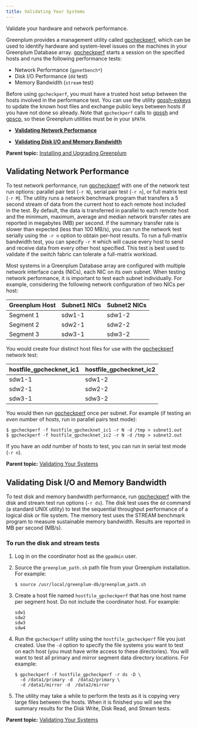 ```yaml
---
title: Validating Your Systems 
---
```


Validate your hardware and network performance.

Greenplum provides a management utility called [gpcheckperf](../utility_guide/ref/gpcheckperf.html), which can be used to identify hardware and system-level issues on the machines in your Greenplum Database array. [gpcheckperf](../utility_guide/ref/gpcheckperf.html) starts a session on the specified hosts and runs the following performance tests:

-   Network Performance \(`gpnetbench*`\)
-   Disk I/O Performance \(`dd` test\)
-   Memory Bandwidth \(`stream` test\)

Before using `gpcheckperf`, you must have a trusted host setup between the hosts involved in the performance test. You can use the utility [gpssh-exkeys](../utility_guide/ref/gpssh-exkeys.html) to update the known host files and exchange public keys between hosts if you have not done so already. Note that `gpcheckperf` calls to [gpssh](../utility_guide/ref/gpssh.html) and [gpscp](../utility_guide/ref/gpscp.html), so these Greenplum utilities must be in your `$PATH`.

-   **[Validating Network Performance](validate.html)**  

-   **[Validating Disk I/O and Memory Bandwidth](validate.html)**  


**Parent topic:** [Installing and Upgrading Greenplum](install_guide.html)

## <a id="topic4"></a>Validating Network Performance 

To test network performance, run [gpcheckperf](../utility_guide/ref/gpcheckperf.html) with one of the network test run options: parallel pair test \(`-r N`\), serial pair test \(`-r n`\), or full matrix test \(`-r M`\). The utility runs a network benchmark program that transfers a 5 second stream of data from the current host to each remote host included in the test. By default, the data is transferred in parallel to each remote host and the minimum, maximum, average and median network transfer rates are reported in megabytes \(MB\) per second. If the summary transfer rate is slower than expected \(less than 100 MB/s\), you can run the network test serially using the `-r n` option to obtain per-host results. To run a full-matrix bandwidth test, you can specify `-r M` which will cause every host to send and receive data from every other host specified. This test is best used to validate if the switch fabric can tolerate a full-matrix workload.

Most systems in a Greenplum Database array are configured with multiple network interface cards \(NICs\), each NIC on its own subnet. When testing network performance, it is important to test each subnet individually. For example, considering the following network configuration of two NICs per host:

|Greenplum Host|Subnet1 NICs|Subnet2 NICs|
|--------------|------------|------------|
|Segment 1|sdw1-1|sdw1-2|
|Segment 2|sdw2-1|sdw2-2|
|Segment 3|sdw3-1|sdw3-2|

You would create four distinct host files for use with the [gpcheckperf](../utility_guide/ref/gpcheckperf.html) network test:

|hostfile\_gpchecknet\_ic1|hostfile\_gpchecknet\_ic2|
|-------------------------|-------------------------|
|sdw1-1|sdw1-2|
|sdw2-1|sdw2-2|
|sdw3-1|sdw3-2|

You would then run [gpcheckperf](../utility_guide/ref/gpcheckperf.html) once per subnet. For example \(if testing an *even* number of hosts, run in parallel pairs test mode\):

```
$ gpcheckperf -f hostfile_gpchecknet_ic1 -r N -d /tmp > subnet1.out
$ gpcheckperf -f hostfile_gpchecknet_ic2 -r N -d /tmp > subnet2.out
```

If you have an *odd* number of hosts to test, you can run in serial test mode \(`-r n`\).

**Parent topic:** [Validating Your Systems](validate.html)

## <a id="topic5"></a>Validating Disk I/O and Memory Bandwidth 

To test disk and memory bandwidth performance, run [gpcheckperf](../utility_guide/ref/gpcheckperf.html) with the disk and stream test run options \(`-r ds`\). The disk test uses the `dd` command \(a standard UNIX utility\) to test the sequential throughput performance of a logical disk or file system. The memory test uses the STREAM benchmark program to measure sustainable memory bandwidth. Results are reported in MB per second \(MB/s\).

### <a id="jj161569"></a>To run the disk and stream tests 

1.  Log in on the coordinator host as the `gpadmin` user.
2.  Source the `greenplum_path.sh` path file from your Greenplum installation. For example:

    ```
    $ source /usr/local/greenplum-db/greenplum_path.sh
    ```

3.  Create a host file named `hostfile_gpcheckperf` that has one host name per segment host. Do not include the coordinator host. For example:

    ```
    sdw1
    sdw2
    sdw3
    sdw4
    ```

4.  Run the `gpcheckperf` utility using the `hostfile_gpcheckperf` file you just created. Use the `-d` option to specify the file systems you want to test on each host \(you must have write access to these directories\). You will want to test all primary and mirror segment data directory locations. For example:

    ```
    $ gpcheckperf -f hostfile_gpcheckperf -r ds -D \
      -d /data1/primary -d  /data2/primary \
      -d /data1/mirror -d  /data2/mirror
    ```

5.  The utility may take a while to perform the tests as it is copying very large files between the hosts. When it is finished you will see the summary results for the Disk Write, Disk Read, and Stream tests.

**Parent topic:** [Validating Your Systems](validate.html)


